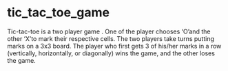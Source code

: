 # tic_tac_toe_game
 Tic-tac-toe is a two player game . 
 One of the player chooses ‘O’and the other ‘X’to mark their respective cells.
 The two players take turns putting marks on a 3x3 board.
 The player who first gets 3 of his/her marks in a row (vertically, horizontally, or diagonally) wins the game, and the other loses the game. 
